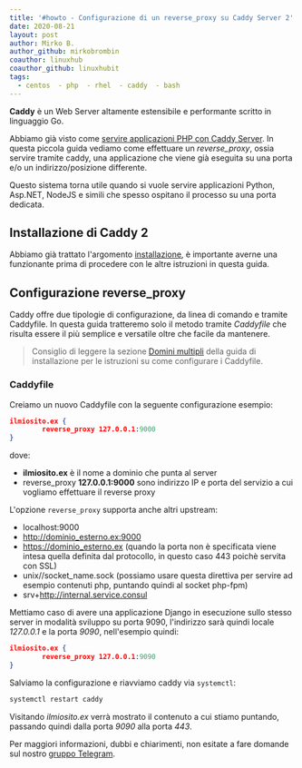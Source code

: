 ```yaml
---
title: '#howto - Configurazione di un reverse_proxy su Caddy Server 2'
date: 2020-08-21
layout: post
author: Mirko B.
author_github: mirkobrombin
coauthor: linuxhub
coauthor_github: linuxhubit
tags:
  - centos  - php  - rhel  - caddy  - bash
---
```

**Caddy** è un Web Server altamente estensibile e performante scritto in linguaggio Go.

Abbiamo già visto come <a href="https://linuxhub.it/articles/howto-servire-applicazioni-php-con-caddy-server-su-centos-e-rhel-7-8">servire applicazioni PHP con Caddy Server</a>. In questa piccola guida vediamo come effettuare un *reverse_proxy*, ossia servire tramite caddy, una applicazione che viene già eseguita su una porta e/o un indirizzo/posizione differente.

Questo sistema torna utile quando si vuole servire applicazioni Python, Asp.NET, NodeJS e simili che spesso ospitano il processo su una porta dedicata.

## Installazione di Caddy 2
Abbiamo già trattato l'argomento <a href="https://linuxhub.it/articles/howto-installazione-e-configurazione-di-caddy-server-su-centos-8-rhel-8">installazione</a>, è importante averne una funzionante prima di procedere con le altre istruzioni in questa guida.

## Configurazione reverse_proxy
Caddy offre due tipologie di configurazione, da linea di comando e tramite Caddyfile. In questa guida tratteremo solo il metodo tramite *Caddyfile* che risulta essere il più semplice e versatile oltre che facile da mantenere.

> Consiglio di leggere la sezione <a href="https://linuxhub.it/articles/howto-installazione-e-configurazione-di-caddy-server-su-centos-8-rhel-8#title8">Domini multipli</a> della guida di installazione per le istruzioni su come configurare i Caddyfile.

### Caddyfile
Creiamo un nuovo Caddyfile con la seguente configurazione esempio:

```json
ilmiosito.ex {
		reverse_proxy 127.0.0.1:9000
}
```

dove:
* **ilmiosito.ex** è il nome a dominio che punta al server
* reverse_proxy **127.0.0.1:9000** sono indirizzo IP e porta del servizio a cui vogliamo effettuare il reverse proxy

L'opzione `reverse_proxy` supporta anche altri upstream:

* localhost:9000
* http://dominio_esterno.ex:9000
* https://dominio_esterno.ex (quando la porta non è specificata viene intesa quella definita dal protocollo, in questo caso 443 poichè servita con SSL)
* unix//socket_name.sock (possiamo usare questa direttiva per servire ad esempio contenuti php, puntando quindi al socket php-fpm)
* srv+http://internal.service.consul

Mettiamo caso di avere una applicazione Django in esecuzione sullo stesso server in modalità sviluppo su porta 9090, l'indirizzo sarà quindi locale *127.0.0.1* e la porta *9090*, nell'esempio quindi:

```json
ilmiosito.ex {
		reverse_proxy 127.0.0.1:9090
}
```

Salviamo la configurazione e riavviamo caddy via `systemctl`:

```bash
systemctl restart caddy
```

Visitando *ilmiosito.ex* verrà mostrato il contenuto a cui stiamo puntando, passando quindi dalla porta *9090* alla porta *443*.


Per maggiori informazioni, dubbi e chiarimenti, non esitate a fare domande sul nostro [gruppo Telegram](https://t.me/linuxpeople).

